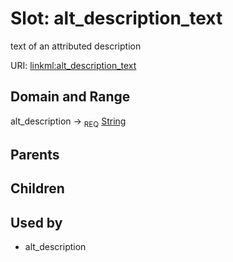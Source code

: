 
# Slot: alt_description_text


text of an attributed description

URI: [linkml:alt_description_text](https://w3id.org/linkml/alt_description_text)


## Domain and Range

alt_description ->  <sub>REQ</sub>
 [String](types/String.md)

## Parents


## Children


## Used by

 * alt_description
